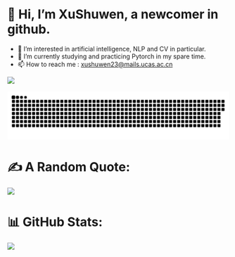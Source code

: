# 👋 Hi, I’m XuShuwen, a newcomer in github.
- 👀 I’m interested in artificial intelligence, NLP and CV in particular.
- 🌱 I’m currently studying and practicing Pytorch in my spare time.
- 📫 How to reach me : xushuwen23@mails.ucas.ac.cn
  
![](https://komarev.com/ghpvc/?username=XuShuwenn&color=yellowgreen)
<!-- 贪吃蛇 -->
<div align="center">
<img src="https://raw.githubusercontent.com/XuShuwenn/XuShuwenn/refs/heads/output/github-contribution-grid-snake-dark.svg" />
</div>

# ✍️ A Random Quote:
![](https://quotes-github-readme.vercel.app/api?type=horizontal&theme=gruvbox)

# 📊 GitHub Stats:
![](https://github-readme-stats.vercel.app/api/top-langs/?username=XuShuwenn&theme=dark&hide_border=true&include_all_commits=false&count_private=false&layout=compact)

